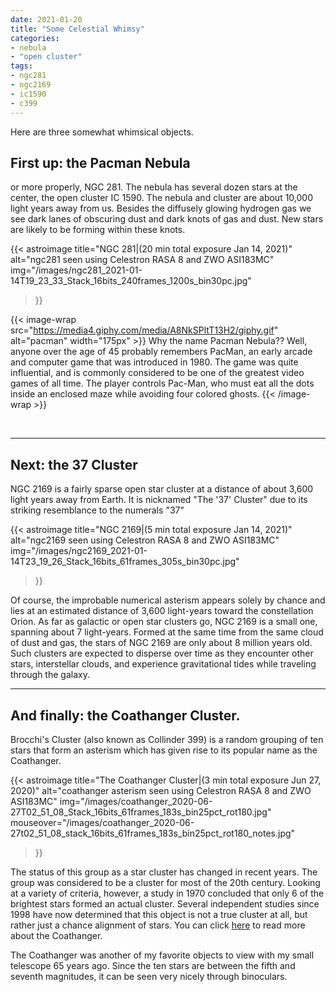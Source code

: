 ```yaml
---
date: 2021-01-20
title: "Some Celestial Whimsy"
categories:
- nebula
- "open cluster"
tags:
- ngc281
- ngc2169
- ic1590
- c399
---
```

Here are three somewhat whimsical objects.


<!--more-->
## First up: the Pacman Nebula
or more properly, NGC 281. The nebula has several dozen stars at the center, the open cluster IC 1590.  The nebula and cluster are about 10,000 light years away from us. Besides the diffusely glowing hydrogen gas we see dark lanes of obscuring dust and dark knots of gas and dust. New stars are likely to be forming within these knots.


{{< astroimage
   title="NGC 281|(20 min total exposure Jan 14, 2021)"
   alt="ngc281 seen using Celestron RASA 8 and ZWO ASI183MC"
   img="/images/ngc281_2021-01-14T19_23_33_Stack_16bits_240frames_1200s_bin30pc.jpg"
>}}


{{< image-wrap src="https://media4.giphy.com/media/A8NkSPltT13H2/giphy.gif" alt="pacman" width="175px" >}}
Why the name Pacman Nebula??  Well, anyone over the age of 45 probably remembers PacMan, an early arcade and computer game that was introduced in 1980.
The game was quite influential, and is commonly considered to be one of the greatest video games of all time. 
The player controls Pac-Man, who must eat all the dots inside an enclosed maze while avoiding four colored ghosts. 
{{< /image-wrap >}}


<br>

----
## Next: the 37 Cluster
NGC 2169 is a fairly sparse open star cluster at a distance of about 3,600 light years away from Earth. It is nicknamed "The '37' Cluster" due to its striking resemblance to the numerals "37"


{{< astroimage
   title="NGC 2169|(5 min total exposure Jan 14, 2021)"
   alt="ngc2169 seen using Celestron RASA 8 and ZWO ASI183MC"
   img="/images/ngc2169_2021-01-14T23_19_26_Stack_16bits_61frames_305s_bin30pc.jpg"
>}}

Of course, the improbable numerical asterism appears solely by chance and lies at an estimated distance of 3,600 light-years toward the constellation Orion. As far as galactic or open star clusters go, NGC 2169 is a small one, spanning about 7 light-years. Formed at the same time from the same cloud of dust and gas, the stars of NGC 2169 are only about 8 million years old. Such clusters are expected to disperse over time as they encounter other stars, interstellar clouds, and experience gravitational tides while traveling through the galaxy. 

-----
## And finally: the Coathanger Cluster.

Brocchi's Cluster (also known as Collinder 399) is a random grouping of ten stars that form an asterism which has given rise to its popular name as the Coathanger. 

{{< astroimage
   title="The Coathanger Cluster|(3 min total exposure Jun 27, 2020)"
   alt="coathanger asterism seen using Celestron RASA 8 and ZWO ASI183MC"
   img="/images/coathanger_2020-06-27T02_51_08_Stack_16bits_61frames_183s_bin25pct_rot180.jpg" 
   mouseover="/images/coathanger_2020-06-27t02_51_08_stack_16bits_61frames_183s_bin25pct_rot180_notes.jpg"
>}}

The status of this group as a star cluster has changed in recent years. The group was considered to be a cluster for most of the 20th century. Looking at a variety of criteria, however, a study in 1970 concluded that only 6 of the brightest stars formed an actual cluster. Several independent studies since 1998 have now determined that this object is not a true cluster at all, but rather just a chance alignment of stars. 
You can click [here](https://en.wikipedia.org/wiki/Brocchi%27s_Cluster) to read more about the Coathanger.

The Coathanger was another of my favorite objects to view with my small telescope 65 years ago. Since the ten stars are between the fifth and seventh magnitudes, it can be seen very nicely through binoculars.

